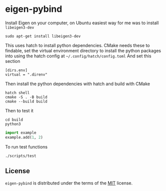 # eigen-pybind

Install Eigen on your computer, on Ubuntu easiest way for me was to install `libeigen3-dev`

```
sudo apt-get install libeigen3-dev
```

This uses hatch to install python dependencies. CMake needs these to findable, set the virtual environment directory to install the python packages into using the hatch config at `~/.config/hatch/config.toml`
And set this section

```
[dirs.env]
virtual = ".direnv"
```

Then install the python dependencies with hatch and build with CMake

```
hatch shell
cmake -S . -B build
cmake --build build
```

Then to test it

```
cd build
python3
```

```python
import example
example.add(1, 2)
```

To run test functions

```
./scripts/test
```

## License

`eigen-pybind` is distributed under the terms of the [MIT](https://spdx.org/licenses/MIT.html) license.
